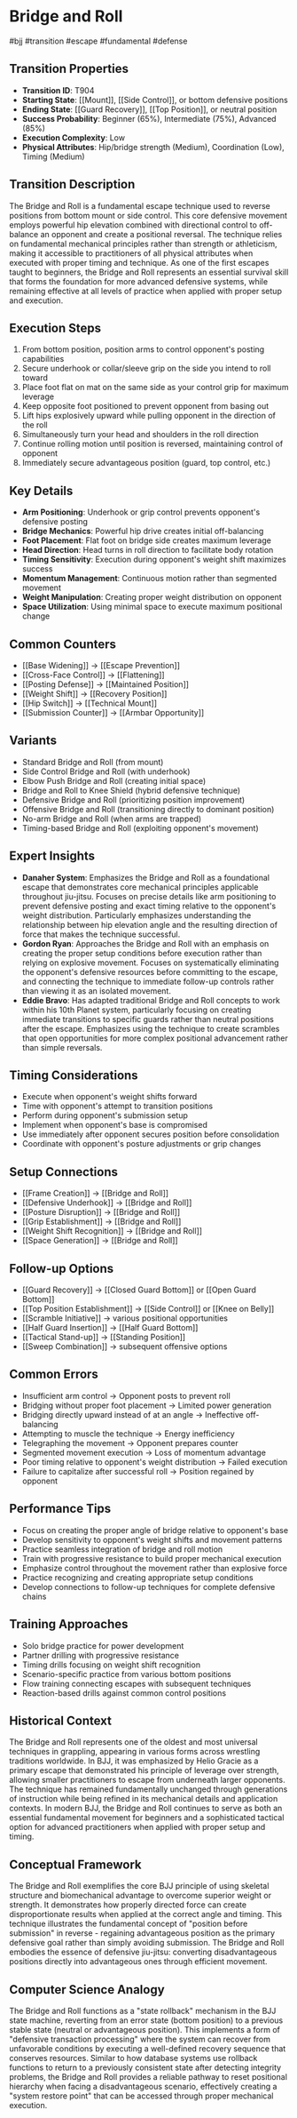 # Bridge and Roll
#bjj #transition #escape #fundamental #defense

## Transition Properties
- **Transition ID**: T904
- **Starting State**: [[Mount]], [[Side Control]], or bottom defensive positions
- **Ending State**: [[Guard Recovery]], [[Top Position]], or neutral position
- **Success Probability**: Beginner (65%), Intermediate (75%), Advanced (85%)
- **Execution Complexity**: Low
- **Physical Attributes**: Hip/bridge strength (Medium), Coordination (Low), Timing (Medium)

## Transition Description
The Bridge and Roll is a fundamental escape technique used to reverse positions from bottom mount or side control. This core defensive movement employs powerful hip elevation combined with directional control to off-balance an opponent and create a positional reversal. The technique relies on fundamental mechanical principles rather than strength or athleticism, making it accessible to practitioners of all physical attributes when executed with proper timing and technique. As one of the first escapes taught to beginners, the Bridge and Roll represents an essential survival skill that forms the foundation for more advanced defensive systems, while remaining effective at all levels of practice when applied with proper setup and execution.

## Execution Steps
1. From bottom position, position arms to control opponent's posting capabilities
2. Secure underhook or collar/sleeve grip on the side you intend to roll toward
3. Place foot flat on mat on the same side as your control grip for maximum leverage
4. Keep opposite foot positioned to prevent opponent from basing out
5. Lift hips explosively upward while pulling opponent in the direction of the roll
6. Simultaneously turn your head and shoulders in the roll direction
7. Continue rolling motion until position is reversed, maintaining control of opponent
8. Immediately secure advantageous position (guard, top control, etc.)

## Key Details
- **Arm Positioning**: Underhook or grip control prevents opponent's defensive posting
- **Bridge Mechanics**: Powerful hip drive creates initial off-balancing
- **Foot Placement**: Flat foot on bridge side creates maximum leverage
- **Head Direction**: Head turns in roll direction to facilitate body rotation
- **Timing Sensitivity**: Execution during opponent's weight shift maximizes success
- **Momentum Management**: Continuous motion rather than segmented movement
- **Weight Manipulation**: Creating proper weight distribution on opponent
- **Space Utilization**: Using minimal space to execute maximum positional change

## Common Counters
- [[Base Widening]] → [[Escape Prevention]]
- [[Cross-Face Control]] → [[Flattening]]
- [[Posting Defense]] → [[Maintained Position]]
- [[Weight Shift]] → [[Recovery Position]]
- [[Hip Switch]] → [[Technical Mount]]
- [[Submission Counter]] → [[Armbar Opportunity]]

## Variants
- Standard Bridge and Roll (from mount)
- Side Control Bridge and Roll (with underhook)
- Elbow Push Bridge and Roll (creating initial space)
- Bridge and Roll to Knee Shield (hybrid defensive technique)
- Defensive Bridge and Roll (prioritizing position improvement)
- Offensive Bridge and Roll (transitioning directly to dominant position)
- No-arm Bridge and Roll (when arms are trapped)
- Timing-based Bridge and Roll (exploiting opponent's movement)

## Expert Insights
- **Danaher System**: Emphasizes the Bridge and Roll as a foundational escape that demonstrates core mechanical principles applicable throughout jiu-jitsu. Focuses on precise details like arm positioning to prevent defensive posting and exact timing relative to the opponent's weight distribution. Particularly emphasizes understanding the relationship between hip elevation angle and the resulting direction of force that makes the technique successful.
- **Gordon Ryan**: Approaches the Bridge and Roll with an emphasis on creating the proper setup conditions before execution rather than relying on explosive movement. Focuses on systematically eliminating the opponent's defensive resources before committing to the escape, and connecting the technique to immediate follow-up controls rather than viewing it as an isolated movement.
- **Eddie Bravo**: Has adapted traditional Bridge and Roll concepts to work within his 10th Planet system, particularly focusing on creating immediate transitions to specific guards rather than neutral positions after the escape. Emphasizes using the technique to create scrambles that open opportunities for more complex positional advancement rather than simple reversals.

## Timing Considerations
- Execute when opponent's weight shifts forward
- Time with opponent's attempt to transition positions
- Perform during opponent's submission setup
- Implement when opponent's base is compromised
- Use immediately after opponent secures position before consolidation
- Coordinate with opponent's posture adjustments or grip changes

## Setup Connections
- [[Frame Creation]] → [[Bridge and Roll]]
- [[Defensive Underhook]] → [[Bridge and Roll]]
- [[Posture Disruption]] → [[Bridge and Roll]]
- [[Grip Establishment]] → [[Bridge and Roll]]
- [[Weight Shift Recognition]] → [[Bridge and Roll]]
- [[Space Generation]] → [[Bridge and Roll]]

## Follow-up Options
- [[Guard Recovery]] → [[Closed Guard Bottom]] or [[Open Guard Bottom]]
- [[Top Position Establishment]] → [[Side Control]] or [[Knee on Belly]]
- [[Scramble Initiative]] → various positional opportunities
- [[Half Guard Insertion]] → [[Half Guard Bottom]]
- [[Tactical Stand-up]] → [[Standing Position]]
- [[Sweep Combination]] → subsequent offensive options

## Common Errors
- Insufficient arm control → Opponent posts to prevent roll
- Bridging without proper foot placement → Limited power generation
- Bridging directly upward instead of at an angle → Ineffective off-balancing
- Attempting to muscle the technique → Energy inefficiency
- Telegraphing the movement → Opponent prepares counter
- Segmented movement execution → Loss of momentum advantage
- Poor timing relative to opponent's weight distribution → Failed execution
- Failure to capitalize after successful roll → Position regained by opponent

## Performance Tips
- Focus on creating the proper angle of bridge relative to opponent's base
- Develop sensitivity to opponent's weight shifts and movement patterns
- Practice seamless integration of bridge and roll motion
- Train with progressive resistance to build proper mechanical execution
- Emphasize control throughout the movement rather than explosive force
- Practice recognizing and creating appropriate setup conditions
- Develop connections to follow-up techniques for complete defensive chains

## Training Approaches
- Solo bridge practice for power development
- Partner drilling with progressive resistance
- Timing drills focusing on weight shift recognition
- Scenario-specific practice from various bottom positions
- Flow training connecting escapes with subsequent techniques
- Reaction-based drills against common control positions

## Historical Context
The Bridge and Roll represents one of the oldest and most universal techniques in grappling, appearing in various forms across wrestling traditions worldwide. In BJJ, it was emphasized by Helio Gracie as a primary escape that demonstrated his principle of leverage over strength, allowing smaller practitioners to escape from underneath larger opponents. The technique has remained fundamentally unchanged through generations of instruction while being refined in its mechanical details and application contexts. In modern BJJ, the Bridge and Roll continues to serve as both an essential fundamental movement for beginners and a sophisticated tactical option for advanced practitioners when applied with proper setup and timing.

## Conceptual Framework
The Bridge and Roll exemplifies the core BJJ principle of using skeletal structure and biomechanical advantage to overcome superior weight or strength. It demonstrates how properly directed force can create disproportionate results when applied at the correct angle and timing. This technique illustrates the fundamental concept of "position before submission" in reverse - regaining advantageous position as the primary defensive goal rather than simply avoiding submission. The Bridge and Roll embodies the essence of defensive jiu-jitsu: converting disadvantageous positions directly into advantageous ones through efficient movement.

## Computer Science Analogy
The Bridge and Roll functions as a "state rollback" mechanism in the BJJ state machine, reverting from an error state (bottom position) to a previous stable state (neutral or advantageous position). This implements a form of "defensive transaction processing" where the system can recover from unfavorable conditions by executing a well-defined recovery sequence that conserves resources. Similar to how database systems use rollback functions to return to a previously consistent state after detecting integrity problems, the Bridge and Roll provides a reliable pathway to reset positional hierarchy when facing a disadvantageous scenario, effectively creating a "system restore point" that can be accessed through proper mechanical execution.
